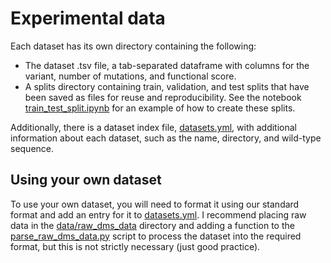 # Experimental data

Each dataset has its own directory containing the following:
- The dataset .tsv file, a tab-separated dataframe with columns for the variant, number of mutations, and functional score. 
- A splits directory containing train, validation, and test splits that have been saved as files for reuse and reproducibility. See the notebook [train_test_split.ipynb](../notebooks/train_test_split.ipynb) for an example of how to create these splits.

Additionally, there is a dataset index file, [datasets.yml](datasets.yml), with additional information about each dataset, such as the name, directory, and wild-type sequence.

## Using your own dataset

To use your own dataset, you will need to format it using our standard format and add an entry for it to [datasets.yml](datasets.yml).
I recommend placing raw data in the [data/raw_dms_data](../raw_dms_data) directory and adding a function to the [parse_raw_dms_data.py](../code/parse_raw_dms_data.py) script to process the dataset into the required format, but this is not strictly necessary (just good practice).

